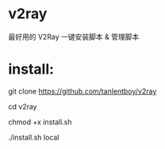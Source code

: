 # v2ray
最好用的 V2Ray 一键安装脚本 &amp; 管理脚本
# install:
git clone https://github.com/tanlentboy/v2ray


cd v2ray


chmod +x install.sh


./install.sh local
